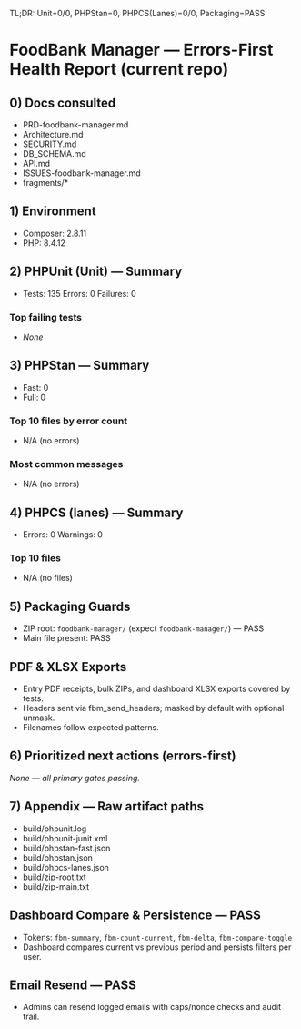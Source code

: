 TL;DR: Unit=0/0, PHPStan=0, PHPCS(Lanes)=0/0, Packaging=PASS

# FoodBank Manager — Errors-First Health Report (current repo)

## 0) Docs consulted
- PRD-foodbank-manager.md
- Architecture.md
- SECURITY.md
- DB_SCHEMA.md
- API.md
- ISSUES-foodbank-manager.md
- fragments/*

## 1) Environment
- Composer: 2.8.11
- PHP: 8.4.12

## 2) PHPUnit (Unit) — Summary
- Tests: 135  Errors: 0  Failures: 0
### Top failing tests
- _None_

## 3) PHPStan — Summary
- Fast: 0
- Full: 0
### Top 10 files by error count
- N/A (no errors)
### Most common messages
- N/A (no errors)

## 4) PHPCS (lanes) — Summary
- Errors: 0  Warnings: 0
### Top 10 files
- N/A (no files)

## 5) Packaging Guards
- ZIP root: `foodbank-manager/` (expect `foodbank-manager/`) — PASS
- Main file present: PASS

## PDF & XLSX Exports
- Entry PDF receipts, bulk ZIPs, and dashboard XLSX exports covered by tests.
- Headers sent via fbm_send_headers; masked by default with optional unmask.
- Filenames follow expected patterns.

## 6) Prioritized next actions (errors-first)
_None — all primary gates passing._

## 7) Appendix — Raw artifact paths
- build/phpunit.log
- build/phpunit-junit.xml
- build/phpstan-fast.json
- build/phpstan.json
- build/phpcs-lanes.json
- build/zip-root.txt
- build/zip-main.txt

## Dashboard Compare & Persistence — PASS
- Tokens: `fbm-summary`, `fbm-count-current`, `fbm-delta`, `fbm-compare-toggle`
- Dashboard compares current vs previous period and persists filters per user.

## Email Resend — PASS
- Admins can resend logged emails with caps/nonce checks and audit trail.
